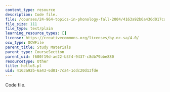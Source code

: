 ```yaml
---
content_type: resource
description: Code file.
file: /courses/24-964-topics-in-phonology-fall-2004/4163a92b6a436d017ca41cdc20d13fde_hello5.pl
file_size: 111
file_type: text/plain
learning_resource_types: []
license: https://creativecommons.org/licenses/by-nc-sa/4.0/
ocw_type: OCWFile
parent_title: Study Materials
parent_type: CourseSection
parent_uid: f600f19d-ae22-b3f4-9437-c8db79bbe880
resourcetype: Other
title: hello5.pl
uid: 4163a92b-6a43-6d01-7ca4-1cdc20d13fde
---
```

Code file.